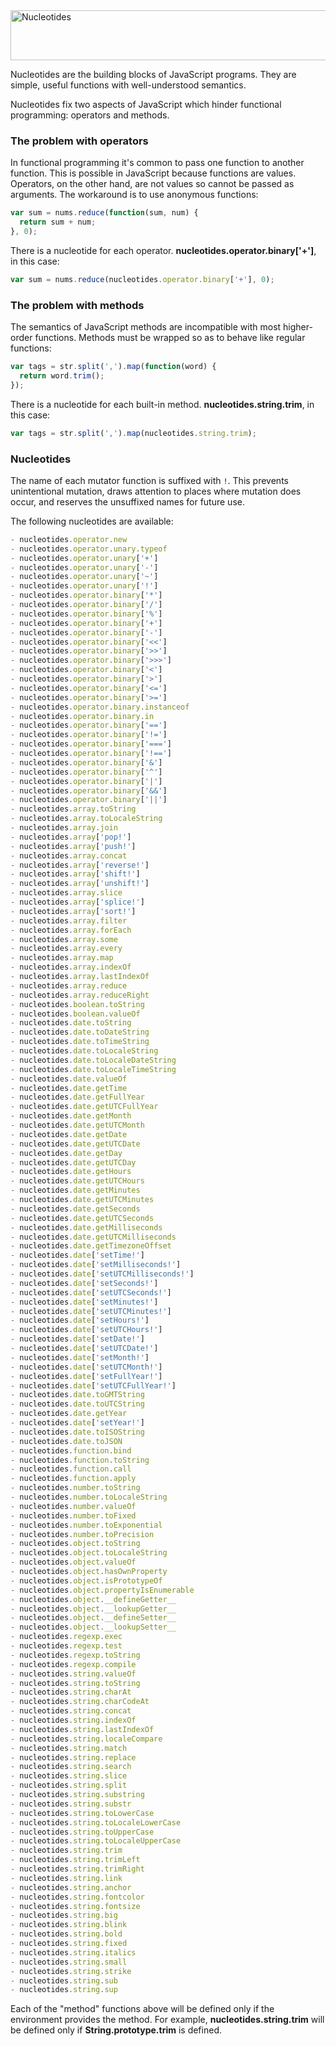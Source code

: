 <img alt="Nucleotides" src="https://cdn.rawgit.com/davidchambers/nucleotides/2cbeb86ea12587d61b7d3c6b26b03af72fa84c9c/nucleotides.svg" width="528" height="80" />

Nucleotides are the building blocks of JavaScript programs. They are simple,
useful functions with well-understood semantics.

Nucleotides fix two aspects of JavaScript which hinder functional programming:
operators and methods.

### The problem with operators

In functional programming it's common to pass one function to another function.
This is possible in JavaScript because functions are values. Operators, on the
other hand, are not values so cannot be passed as arguments. The workaround is
to use anonymous functions:

```javascript
var sum = nums.reduce(function(sum, num) {
  return sum + num;
}, 0);
```

There is a nucleotide for each operator. __nucleotides.operator.binary['+']__,
in this case:

```javascript
var sum = nums.reduce(nucleotides.operator.binary['+'], 0);
```

### The problem with methods

The semantics of JavaScript methods are incompatible with most higher-order
functions. Methods must be wrapped so as to behave like regular functions:

```javascript
var tags = str.split(',').map(function(word) {
  return word.trim();
});
```

There is a nucleotide for each built-in method. __nucleotides.string.trim__,
in this case:

```javascript
var tags = str.split(',').map(nucleotides.string.trim);
```

### Nucleotides

The name of each mutator function is suffixed with `!`. This prevents
unintentional mutation, draws attention to places where mutation does
occur, and reserves the unsuffixed names for future use.

The following nucleotides are available:

```javascript
- nucleotides.operator.new
- nucleotides.operator.unary.typeof
- nucleotides.operator.unary['+']
- nucleotides.operator.unary['-']
- nucleotides.operator.unary['~']
- nucleotides.operator.unary['!']
- nucleotides.operator.binary['*']
- nucleotides.operator.binary['/']
- nucleotides.operator.binary['%']
- nucleotides.operator.binary['+']
- nucleotides.operator.binary['-']
- nucleotides.operator.binary['<<']
- nucleotides.operator.binary['>>']
- nucleotides.operator.binary['>>>']
- nucleotides.operator.binary['<']
- nucleotides.operator.binary['>']
- nucleotides.operator.binary['<=']
- nucleotides.operator.binary['>=']
- nucleotides.operator.binary.instanceof
- nucleotides.operator.binary.in
- nucleotides.operator.binary['==']
- nucleotides.operator.binary['!=']
- nucleotides.operator.binary['===']
- nucleotides.operator.binary['!==']
- nucleotides.operator.binary['&']
- nucleotides.operator.binary['^']
- nucleotides.operator.binary['|']
- nucleotides.operator.binary['&&']
- nucleotides.operator.binary['||']
- nucleotides.array.toString
- nucleotides.array.toLocaleString
- nucleotides.array.join
- nucleotides.array['pop!']
- nucleotides.array['push!']
- nucleotides.array.concat
- nucleotides.array['reverse!']
- nucleotides.array['shift!']
- nucleotides.array['unshift!']
- nucleotides.array.slice
- nucleotides.array['splice!']
- nucleotides.array['sort!']
- nucleotides.array.filter
- nucleotides.array.forEach
- nucleotides.array.some
- nucleotides.array.every
- nucleotides.array.map
- nucleotides.array.indexOf
- nucleotides.array.lastIndexOf
- nucleotides.array.reduce
- nucleotides.array.reduceRight
- nucleotides.boolean.toString
- nucleotides.boolean.valueOf
- nucleotides.date.toString
- nucleotides.date.toDateString
- nucleotides.date.toTimeString
- nucleotides.date.toLocaleString
- nucleotides.date.toLocaleDateString
- nucleotides.date.toLocaleTimeString
- nucleotides.date.valueOf
- nucleotides.date.getTime
- nucleotides.date.getFullYear
- nucleotides.date.getUTCFullYear
- nucleotides.date.getMonth
- nucleotides.date.getUTCMonth
- nucleotides.date.getDate
- nucleotides.date.getUTCDate
- nucleotides.date.getDay
- nucleotides.date.getUTCDay
- nucleotides.date.getHours
- nucleotides.date.getUTCHours
- nucleotides.date.getMinutes
- nucleotides.date.getUTCMinutes
- nucleotides.date.getSeconds
- nucleotides.date.getUTCSeconds
- nucleotides.date.getMilliseconds
- nucleotides.date.getUTCMilliseconds
- nucleotides.date.getTimezoneOffset
- nucleotides.date['setTime!']
- nucleotides.date['setMilliseconds!']
- nucleotides.date['setUTCMilliseconds!']
- nucleotides.date['setSeconds!']
- nucleotides.date['setUTCSeconds!']
- nucleotides.date['setMinutes!']
- nucleotides.date['setUTCMinutes!']
- nucleotides.date['setHours!']
- nucleotides.date['setUTCHours!']
- nucleotides.date['setDate!']
- nucleotides.date['setUTCDate!']
- nucleotides.date['setMonth!']
- nucleotides.date['setUTCMonth!']
- nucleotides.date['setFullYear!']
- nucleotides.date['setUTCFullYear!']
- nucleotides.date.toGMTString
- nucleotides.date.toUTCString
- nucleotides.date.getYear
- nucleotides.date['setYear!']
- nucleotides.date.toISOString
- nucleotides.date.toJSON
- nucleotides.function.bind
- nucleotides.function.toString
- nucleotides.function.call
- nucleotides.function.apply
- nucleotides.number.toString
- nucleotides.number.toLocaleString
- nucleotides.number.valueOf
- nucleotides.number.toFixed
- nucleotides.number.toExponential
- nucleotides.number.toPrecision
- nucleotides.object.toString
- nucleotides.object.toLocaleString
- nucleotides.object.valueOf
- nucleotides.object.hasOwnProperty
- nucleotides.object.isPrototypeOf
- nucleotides.object.propertyIsEnumerable
- nucleotides.object.__defineGetter__
- nucleotides.object.__lookupGetter__
- nucleotides.object.__defineSetter__
- nucleotides.object.__lookupSetter__
- nucleotides.regexp.exec
- nucleotides.regexp.test
- nucleotides.regexp.toString
- nucleotides.regexp.compile
- nucleotides.string.valueOf
- nucleotides.string.toString
- nucleotides.string.charAt
- nucleotides.string.charCodeAt
- nucleotides.string.concat
- nucleotides.string.indexOf
- nucleotides.string.lastIndexOf
- nucleotides.string.localeCompare
- nucleotides.string.match
- nucleotides.string.replace
- nucleotides.string.search
- nucleotides.string.slice
- nucleotides.string.split
- nucleotides.string.substring
- nucleotides.string.substr
- nucleotides.string.toLowerCase
- nucleotides.string.toLocaleLowerCase
- nucleotides.string.toUpperCase
- nucleotides.string.toLocaleUpperCase
- nucleotides.string.trim
- nucleotides.string.trimLeft
- nucleotides.string.trimRight
- nucleotides.string.link
- nucleotides.string.anchor
- nucleotides.string.fontcolor
- nucleotides.string.fontsize
- nucleotides.string.big
- nucleotides.string.blink
- nucleotides.string.bold
- nucleotides.string.fixed
- nucleotides.string.italics
- nucleotides.string.small
- nucleotides.string.strike
- nucleotides.string.sub
- nucleotides.string.sup
```

Each of the "method" functions above will be defined only if the environment
provides the method. For example, __nucleotides.string.trim__ will be defined
only if __String.prototype.trim__ is defined.
